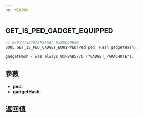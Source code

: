 ```yaml
---
ns: WEAPON
---
```

## GET_IS_PED_GADGET_EQUIPPED

```c
// 0xF731332072F5156C 0x8DDD0B5B
BOOL GET_IS_PED_GADGET_EQUIPPED(Ped ped, Hash gadgetHash);
```

```
gadgetHash - was always 0xFBAB5776 ("GADGET_PARACHUTE").  
```

## 參數
* **ped**: 
* **gadgetHash**: 

## 返回值

